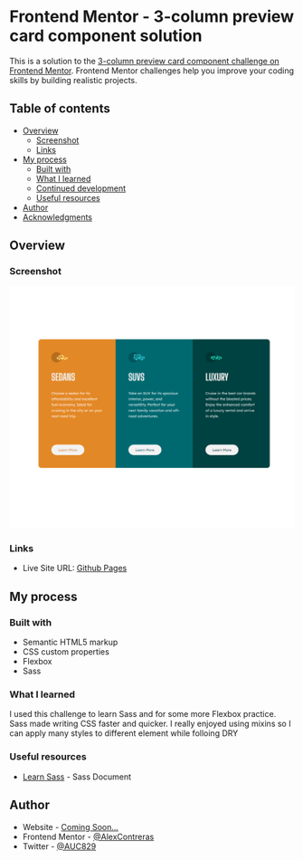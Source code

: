 # Frontend Mentor - 3-column preview card component solution

This is a solution to the [3-column preview card component challenge on Frontend Mentor](https://www.frontendmentor.io/challenges/3column-preview-card-component-pH92eAR2-). Frontend Mentor challenges help you improve your coding skills by building realistic projects. 

## Table of contents

- [Overview](#overview)
  - [Screenshot](#screenshot)
  - [Links](#links)
- [My process](#my-process)
  - [Built with](#built-with)
  - [What I learned](#what-i-learned)
  - [Continued development](#continued-development)
  - [Useful resources](#useful-resources)
- [Author](#author)
- [Acknowledgments](#acknowledgments)



## Overview

### Screenshot

![Desktop View](./images/Desktop.png)

### Links

- Live Site URL: [Github Pages](https://alexurielcontreras.github.io/fem-3card-componet/)

## My process

### Built with

- Semantic HTML5 markup
- CSS custom properties
- Flexbox
- Sass


### What I learned
  
  I used this challenge to learn Sass and for some more Flexbox practice.<br>
  Sass made writing CSS faster and quicker. I really enjoyed using mixins so I can apply many styles to different element while folloing DRY

### Useful resources

- [Learn Sass](https://sass-lang.com/guide) - Sass Document


## Author

- Website - [Coming Soon...](https://www.linkedin.com/in/alex-contreras-788b55225/)
- Frontend Mentor - [@AlexContreras](https://www.frontendmentor.io/profile/AlexUrielContreras)
- Twitter - [@AUC829](https://twitter.com/AUC829)

